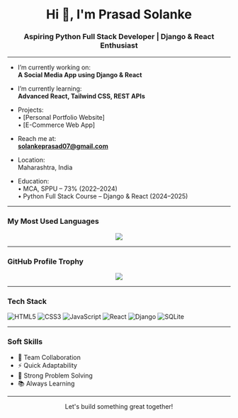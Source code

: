 <h1 align="center">Hi 👋, I'm Prasad Solanke</h1>
<h3 align="center">Aspiring Python Full Stack Developer | Django & React Enthusiast</h3>

---

- I’m currently working on:  
  **A Social Media App using Django & React**

- I’m currently learning:  
  **Advanced React, Tailwind CSS, REST APIs**

- Projects:  
  • [Personal Portfolio Website]  
  • [E-Commerce Web App]

- Reach me at:  
  **solankeprasad07@gmail.com**

- Location:  
  Maharashtra, India

- Education:  
  • MCA, SPPU – 73% (2022–2024)  
  • Python Full Stack Course – Django & React (2024–2025)
  
---

### My Most Used Languages

<p align="center">
  <img src="https://github-readme-stats.vercel.app/api/top-langs/?username=prasadsolanke&layout=compact&theme=radical" />
</p>

---

### GitHub Profile Trophy
<p align="center">
  <img src="https://github-profile-trophy.vercel.app/?username=prasadsolanke&theme=onedark" />
</p>

---

### Tech Stack

![HTML5](https://img.shields.io/badge/HTML-E34F26?style=for-the-badge&logo=html5&logoColor=white)
![CSS3](https://img.shields.io/badge/CSS-1572B6?style=for-the-badge&logo=css3&logoColor=white)
![JavaScript](https://img.shields.io/badge/JavaScript-F7DF1E?style=for-the-badge&logo=javascript&logoColor=black)
![React](https://img.shields.io/badge/React-20232A?style=for-the-badge&logo=react&logoColor=61DAFB)
![Django](https://img.shields.io/badge/Django-092E20?style=for-the-badge&logo=django&logoColor=white)
![SQLite](https://img.shields.io/badge/SQLite-07405E?style=for-the-badge&logo=sqlite&logoColor=white)

---

### Soft Skills

- 🤝 Team Collaboration  
- ⚡ Quick Adaptability  
- 🧠 Strong Problem Solving  
- 📚 Always Learning  

---

<!-- Optional Footer -->
<p align="center">Let's build something great together!</p>

